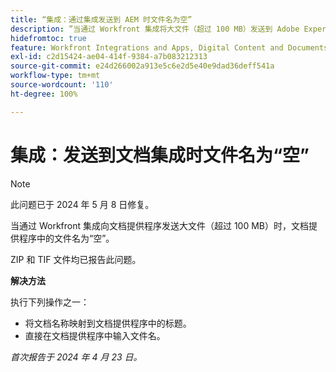 ```yaml
---
title: “集成：通过集成发送到 AEM 时文件名为空”
description: ”当通过 Workfront 集成将大文件（超过 100 MB）发送到 Adobe Experience Manager 时，AEM 中的文件名为空。“
hidefromtoc: true
feature: Workfront Integrations and Apps, Digital Content and Documents
exl-id: c2d15424-ae04-414f-9384-a7b083212313
source-git-commit: e24d266002a913e5c6e2d5e40e9dad36deff541a
workflow-type: tm+mt
source-wordcount: '110'
ht-degree: 100%

---
```


# 集成：发送到文档集成时文件名为“空”

>[!NOTE]
>
>此问题已于 2024 年 5 月 8 日修复。

当通过 Workfront 集成向文档提供程序发送大文件（超过 100 MB）时，文档提供程序中的文件名为“空”。

ZIP 和 TIF 文件均已报告此问题。

**解决方法**

执行下列操作之一：

* 将文档名称映射到文档提供程序中的标题。
* 直接在文档提供程序中输入文件名。

_首次报告于 2024 年 4 月 23 日。_

